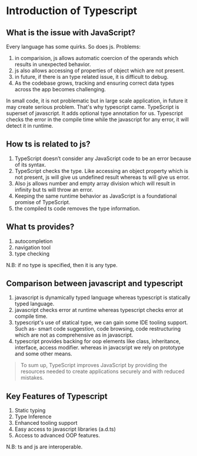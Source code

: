 # Introduction of Typescript 

## What is the issue with JavaScript?
Every language has some quirks. So does js. 
Problems: 
1. in comparision, js allows automatic coercion of the operands which results in unexpected behavior.
2. js also allows accessing of properties of object which are not present. 
3. in future, if there is an type related issue, it is difficult to debug.
4. As the codebase grows, tracking and ensuring correct data types across the app becomes challenging.

In small code, it is not problematic but in large scale application, in future it may create serious problem. That's why typescript came. 
TypeScript is superset of javascript. It adds optional type annotation for us. Typescript checks the error in the compile time while the javascript for any error, it will detect it in runtime. 

## How ts is related to js?
1. TypeScript doesn’t consider any JavaScript code to be an error because of its syntax.
2. TypeScript checks the type. Like accessing an object property which is not present, js will give us undefined result whereas ts will give us error. 
3. Also js allows number and empty array division which will result in infinity but ts will throw an error. 
4. Keeping the same runtime behavior as JavaScript is a foundational promise of TypeScript.
5. the compiled ts code removes the type information. 

## What ts provides?
1. autocompletion
2. navigation tool
3. type checking


N.B: if no type is specified, then it is any type.

## Comparison between javascript and typescript
1. javascript is dynamically typed language whereas typescript is statically typed language.
2. javascript checks error at runtime whereas typescript checks error at compile time.
3. typescript's use of statical type, we can gain some IDE tooling support. Such as- smart code suggestion, code browsing, code restructuring which are not as comprehensive as in javascript.
4. typescript provides backing for oop elements like class, inheritance, interface, access modifier. whereas in javacsript we rely on prototype and some other means.

> To sum up, TypeScript improves JavaScript by providing the resources needed to create applications securely and with reduced mistakes.  


## Key Features of Typescript
1. Static typing
2. Type Inference
3. Enhanced tooling support
4. Easy access to javascript libraries (a.d.ts)
5. Access to advanced OOP features. 

N.B: ts and js are interoperable.